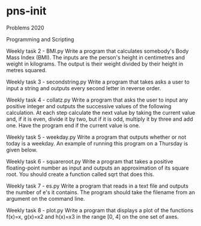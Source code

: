 # pns-init

Problems 2020

Programming and Scripting

Weekly task 2 - BMI.py
Write a program that calculates somebody's Body Mass Index (BMI). The inputs are the person's height in centimetres and weight in kilograms. The output is their weight divided by their height in metres squared.

Weekly task 3 - secondstring.py
Write a program that takes asks a user to input a string and outputs every second letter in reverse order.

Weekly task 4 - collatz.py
Write a program that asks the user to input any positive integer and outputs the successive values of the following calculation. At each step calculate the next value by taking the current value and, if it is even, divide it by two, but if it is odd, multiply it by three and add one. Have the program end if the current value is one.

Weekly task 5 - weekday.py
Write a program that outputs whether or not today is a weekday. An example of running this program on a Thursday is given below.

Weekly task 6 - squareroot.py
Write a program that takes a positive floating-point number as input and outputs an approximation of its square root. You should create a function called sqrt that does this.

Weekly task 7 - es.py
Write a program that reads in a text file and outputs the number of e's it contains. The program should take the filename from an argument on the command line.

Weekly task 8 - plot.py
Write a program that displays a plot of the functions f(x)=x, g(x)=x2 and h(x)=x3 in the range [0, 4] on the one set of axes.
